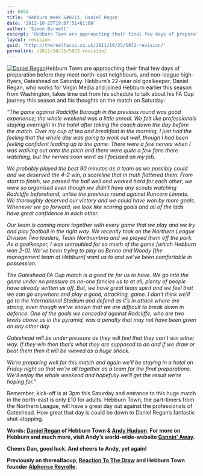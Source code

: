 ```yaml
---
id: 6894
title: 'Hebburn Week &#8211; Daniel Regan'
date: '2011-10-25T19:07:51+01:00'
author: 'Simon Barnett'
excerpt: 'Hebburn Town are approaching their final few days of preparation before they meet north-east neighbours, and non-league high-flyers, Gateshead in the FA Cup on Saturday. Andy Hudson talks to Hebburn Town keeper Dan Regan.'
layout: revision
guid: 'http://therealfacup.co.uk/2011/10/25/5872-revision/'
permalink: /2011/10/25/5872-revision/
---
```


[![](http://delta.xssl.net/~sbarnett/therealfacup/wp-content/uploads/2011/10/Daniel-Regan-350x175.jpg "Daniel Regan")](http://therealfacup.co.uk/2011/10/25/hebburn-week-daniel-regan/daniel-regan/)Hebburn Town are approaching their final few days of preparation before they meet north-east neighbours, and non-league high-flyers, Gateshead on Saturday. Hebburn’s 22-year old goalkeeper, Daniel Regan, who works for Virgin Media and joined Hebburn earlier this season from Washington, takes time out from his schedule to talk about his FA Cup journey this season and his thoughts on the match on Saturday:

*“The game against Radcliffe Borough in the previous round was good experience; the whole weekend was a little unreal. We felt like professionals staying overnight in the hotel after taking the coach down the day before the match. Over my cup of tea and breakfast in the morning, I just had the feeling that the whole day was going to work out well, though I had been feeling confident leading up to the game. There were a few nerves when I was walking out onto the pitch and there were quite a few fans there watching, but the nerves soon went as I focused on my job.*

*We probably played the best 90 minutes as a team as we possibly could and we deserved the 4-2 win, a scoreline that in truth flattered them. From start to finish, we passed the ball well and worked hard for each other; we were so organised even though we didn’t have any scouts watching Radcliffe beforehand, unlike the previous round against Runcorn Linnets. We thoroughly deserved our victory and we could have won by more goals. Whenever we go forward, we look like scoring goals and all of the lads have great confidence in each other.*

*Our team is coming more together with every game that we play and we try and play football in the right way. We recently took on the Northern League Division Two leaders, Team Northumbria and we played them off the park. As a goalkeeper, I was untroubled for so much of the game \[which Hebburn won 2-0\]. We’ve been trying to play as Benno and Woody \[the management team at Hebburn\] want us to and we’ve been comfortable in possession.*

*The Gateshead FA Cup match is a good tie for us to have. We go into the game under no pressure as no-one fancies us to at all; plenty of people have already written us off. But, we have great team spirit and we feel that we can go anywhere and play a good, attacking, game. I don’t think we’ll go to the International Stadium and defend as it’s in attack where are strong, even though we’ve shown that we are difficult to break down in defence. One of the goals we conceded against Radcliffe, who are two levels above us in the pyramid, was a penalty that may not have been given on any other day.*

*Gateshead will be under pressure as they will feel that they can’t win either way. If they win then that’s what they are supposed to do and if we draw or beat them then it will be viewed as a huge shock.*

*We’re preparing well for this match and again we’ll be staying in a hotel on Friday night so that we’re all together as a team for the final preparations. We’ll enjoy the whole weekend and hopefully we’ll get the result we’re hoping for.”*

Remember, kick-off is at 3pm this Saturday and entrance to this huge match in the north-east is only £10 for adults. Hebburn Town, the part-timers from the Northern League, will have a great day out against the professionals of Gateshead. How great that day is could be down to Daniel Regan’s fantastic shot-stopping.

**Words: [Daniel Regan](http://twitter.com/#!/Daniel_Regan22) of Hebburn Town &amp; [Andy Hudson](http://twitter.com/#!/HuddoHudson). For more on Hebburn and much more, visit Andy’s world-wide-website [Gannin’ Away](http://ganninaway.co.uk/).**

**Cheers Dan, good luck. And cheers to Andy, yet again!**

**Previously on therealfacup, [Reaction To The Draw](http://therealfacup.co.uk/2011/10/17/draw-reaction-hebburn-v-gateshead/) and Hebburn Town founder [Alphonse Reyrolle](http://therealfacup.co.uk/2011/10/22/mr-hebburn-alphonse-to-you/).**